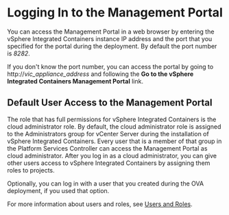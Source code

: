 # Logging In to the Management Portal #

You can access the Management Portal in a web browser by entering the vSphere Integrated Containers instance IP address and the port that you specified for the portal during the deployment. By default the port number is *8282*.

If you don't know the port number, you can access the portal by going to http://<i>vic_appliance_address</i> and following the **Go to the vSphere Integrated Containers Management Portal** link.

## Default User Access to the Management Portal ##

The role that has full permissions for vSphere Integrated Containers is the cloud administrator role. 
By default, the cloud administrator role is assigned to the Administrators group for vCenter Server during the installation of vSphere Integrated Containers. Every user that is a member of that group in the Platform Services Controller can access the Management Portal as cloud administrator. After you log in as a cloud administrator, you can give other users access to vSphere Integrated Containers by assigning them roles to projects.

Optionally, you can log in with a user that you created during the OVA deployment, if you used that option.

For more information about users and roles, see [Users and Roles](../vic_overview/introduction.md#usersandroles).
